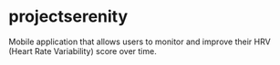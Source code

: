 # projectserenity
Mobile application that allows users to monitor and improve their HRV (Heart Rate Variability) score over time. 
